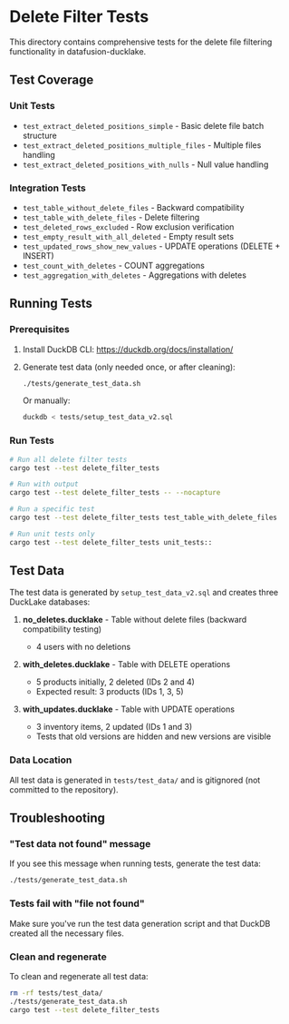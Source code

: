 # Delete Filter Tests

This directory contains comprehensive tests for the delete file filtering functionality in datafusion-ducklake.

## Test Coverage

### Unit Tests
- `test_extract_deleted_positions_simple` - Basic delete file batch structure
- `test_extract_deleted_positions_multiple_files` - Multiple files handling
- `test_extract_deleted_positions_with_nulls` - Null value handling

### Integration Tests
- `test_table_without_delete_files` - Backward compatibility
- `test_table_with_delete_files` - Delete filtering
- `test_deleted_rows_excluded` - Row exclusion verification
- `test_empty_result_with_all_deleted` - Empty result sets
- `test_updated_rows_show_new_values` - UPDATE operations (DELETE + INSERT)
- `test_count_with_deletes` - COUNT aggregations
- `test_aggregation_with_deletes` - Aggregations with deletes

## Running Tests

### Prerequisites

1. Install DuckDB CLI: https://duckdb.org/docs/installation/

2. Generate test data (only needed once, or after cleaning):
   ```bash
   ./tests/generate_test_data.sh
   ```

   Or manually:
   ```bash
   duckdb < tests/setup_test_data_v2.sql
   ```

### Run Tests

```bash
# Run all delete filter tests
cargo test --test delete_filter_tests

# Run with output
cargo test --test delete_filter_tests -- --nocapture

# Run a specific test
cargo test --test delete_filter_tests test_table_with_delete_files

# Run unit tests only
cargo test --test delete_filter_tests unit_tests::
```

## Test Data

The test data is generated by `setup_test_data_v2.sql` and creates three DuckLake databases:

1. **no_deletes.ducklake** - Table without delete files (backward compatibility testing)
   - 4 users with no deletions

2. **with_deletes.ducklake** - Table with DELETE operations
   - 5 products initially, 2 deleted (IDs 2 and 4)
   - Expected result: 3 products (IDs 1, 3, 5)

3. **with_updates.ducklake** - Table with UPDATE operations
   - 3 inventory items, 2 updated (IDs 1 and 3)
   - Tests that old versions are hidden and new versions are visible

### Data Location

All test data is generated in `tests/test_data/` and is gitignored (not committed to the repository).

## Troubleshooting

### "Test data not found" message

If you see this message when running tests, generate the test data:
```bash
./tests/generate_test_data.sh
```

### Tests fail with "file not found"

Make sure you've run the test data generation script and that DuckDB created all the necessary files.

### Clean and regenerate

To clean and regenerate all test data:
```bash
rm -rf tests/test_data/
./tests/generate_test_data.sh
cargo test --test delete_filter_tests
```
